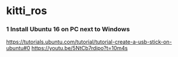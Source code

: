 # kitti_ros

### 1 Install Ubuntu 16 on PC next to Windows

https://tutorials.ubuntu.com/tutorial/tutorial-create-a-usb-stick-on-ubuntu#0
https://youtu.be/5NtCb7rdipo?t=10m4s
